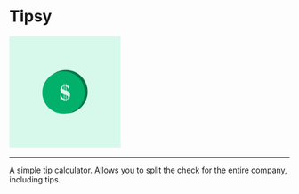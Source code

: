 # Tipsy

<img src="https://github.com/DmitriiSafin/Tipsy/blob/main/Tipsy/Assets.xcassets/AppIcon.appiconset/1024.png" width="200">

___

A simple tip calculator. Allows you to split the check for the entire company, including tips.

